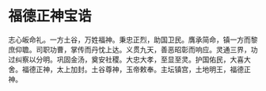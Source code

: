 # 福德正神宝诰

志心皈命礼。一方土谷，万姓福神。秉忠正烈，助国卫民。膺承简命，镇一方而黎庶仰聸。司职功曹，掌传而丹忱上达。义贯九天，善恶昭彰而响应。灵通三界，功过纠察以分明。巩固金汤，奠安社稷。大忠大孝，至显至灵。护国佑民，大喜大舍。福德正神，太上加封。土谷尊神，玉帝敕奉。主坛镇宫，土地明王，福德正神。
